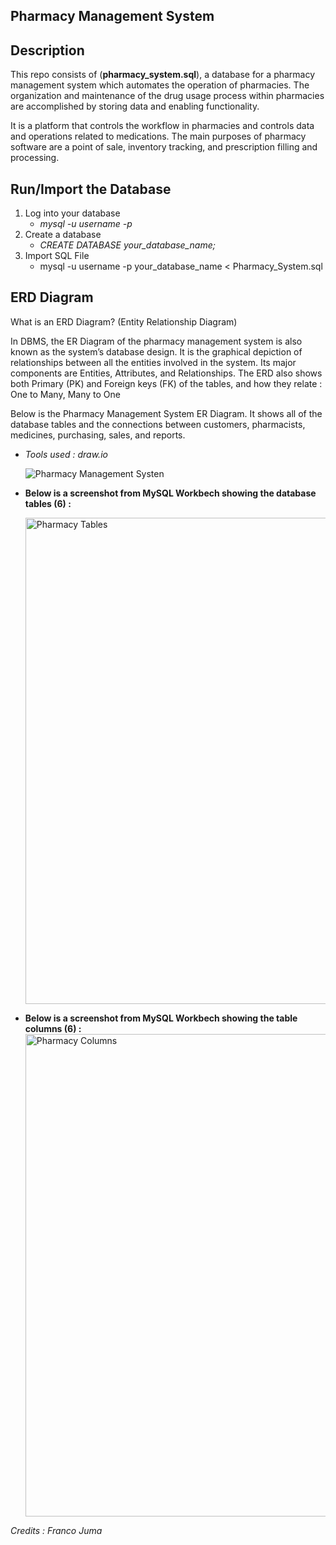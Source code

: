 ## Pharmacy Management System 

## Description
This repo consists of (**pharmacy_system.sql**), a database for a pharmacy management system which automates the operation of pharmacies. 
The organization and maintenance of the drug usage process within pharmacies are accomplished by storing data and enabling functionality.

It is a platform that controls the workflow in pharmacies and controls data and operations related to medications. 
The main purposes of pharmacy software are a point of sale, inventory tracking, and prescription filling and processing.

## Run/Import the Database
1. Log into your database 
    - _mysql -u username -p_
2. Create a database
    - _CREATE DATABASE your_database_name;_  
3. Import SQL File
   - mysql -u username -p your_database_name < Pharmacy_System.sql

## ERD Diagram
What is an ERD Diagram? (Entity Relationship Diagram)

In DBMS, the ER Diagram of the pharmacy management system is also known as the system’s database design. 
It is the graphical depiction of relationships between all the entities involved in the system. Its major components are Entities, Attributes, and Relationships.
The ERD also shows both Primary (PK) and Foreign keys (FK) of the tables, and how they relate : One to Many, Many to One

Below is the Pharmacy Management System ER Diagram. It shows all of the database tables and the connections between customers, pharmacists, medicines, purchasing, sales, and reports.
  - _Tools used : draw.io_

    ![Pharmacy Management Systen](https://github.com/user-attachments/assets/7154dfa5-18a3-435e-8696-9e5cc68a814c)
  - **Below is a screenshot from MySQL Workbech showing the database tables (6) :**

    <img width="778" alt="Pharmacy Tables" src="https://github.com/user-attachments/assets/d7890947-7a52-47ae-b876-79a27e48a45c" />

  - **Below is a screenshot from MySQL Workbech showing the table columns (6) :**
    <img width="772" alt="Pharmacy Columns" src="https://github.com/user-attachments/assets/3046cd84-58d6-4c19-a35c-805bdb9d8444" />

_Credits : Franco Juma_

